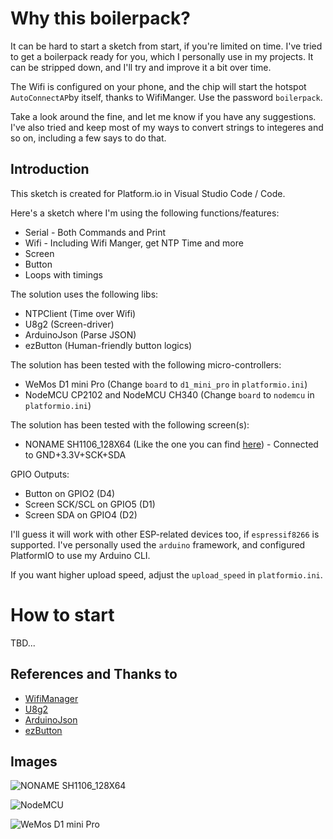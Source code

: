 # Why this boilerpack?

It can be hard to start a sketch from start, if you're limited on time. I've tried to get a boilerpack ready for you, which I personally use in my projects. It can be stripped down, and I'll try and improve it a bit over time.

The Wifi is configured on your phone, and the chip will start the hotspot `AutoConnectAP`by itself, thanks to WifiManger. Use the password `boilerpack`.

Take a look around the fine, and let me know if you have any suggestions. I've also tried and keep most of my ways to convert strings to integeres and so on, including a few says to do that.

## Introduction

This sketch is created for Platform.io in Visual Studio Code / Code.

Here's a sketch where I'm using the following functions/features:

- Serial - Both Commands and Print
- Wifi - Including Wifi Manger, get NTP Time and more
- Screen
- Button
- Loops with timings

The solution uses the following libs:

- NTPClient (Time over Wifi)
- U8g2 (Screen-driver)
- ArduinoJson (Parse JSON)
- ezButton (Human-friendly button logics)

The solution has been tested with the following micro-controllers:

- WeMos D1 mini Pro (Change `board` to `d1_mini_pro` in `platformio.ini`)
- NodeMCU CP2102 and NodeMCU CH340 (Change `board` to `nodemcu` in `platformio.ini`)

The solution has been tested with the following screen(s):

- NONAME SH1106_128X64 (Like the one you can find [here](https://www.aliexpress.com/item/32896971385.html)) - Connected to GND+3.3V+SCK+SDA

GPIO Outputs:

- Button on GPIO2 (D4)
- Screen SCK/SCL on GPIO5 (D1)
- Screen SDA on GPIO4 (D2)

I'll guess it will work with other ESP-related devices too, if `espressif8266` is supported. I've personally used the `arduino` framework, and configured PlatformIO to use my Arduino CLI.

If you want higher upload speed, adjust the `upload_speed` in `platformio.ini`.

# How to start

TBD...

## References and Thanks to

- [WifiManager](https://github.com/tzapu/WiFiManager)
- [U8g2](https://github.com/olikraus/u8g2)
- [ArduinoJson](https://github.com/bblanchon/ArduinoJson)
- [ezButton](https://github.com/ArduinoGetStarted/button)

## Images
![NONAME SH1106_128X64](https://user-images.githubusercontent.com/3549445/200091544-6f785678-4ab7-4657-823f-d9cf03bd0eed.png)

![NodeMCU](https://user-images.githubusercontent.com/3549445/200091580-8f07b2d4-c76d-4c5c-8ced-c1294a50cbfc.png)

![WeMos D1 mini Pro](https://user-images.githubusercontent.com/3549445/200091623-b7ee5a87-1be9-44f3-b774-4100d4691868.png)

